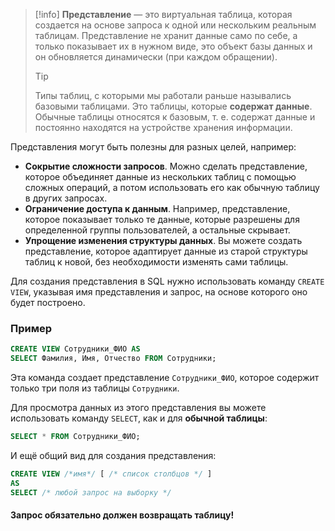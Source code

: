 > [!info]
> **Представление** — это виртуальная таблица, которая создается на основе запроса к одной или нескольким реальным таблицам. Представление не хранит данные само по себе, а только показывает их в нужном виде, это объект базы данных и он обновляется динамически (при каждом обращении). 
> 
> > [!tip]
> > Типы таблиц, с которыми мы работали раньше назывались базовыми таблицами. Это таблицы, которые **содержат данные**.
> Обычные таблицы относятся к базовым, т. е. содержат данные и постоянно находятся на устройстве хранения информации.


Представления могут быть полезны для разных целей, например:

- **Сокрытие сложности запросов**. Можно сделать представление, которое объединяет данные из нескольких таблиц с помощью сложных операций, а потом использовать его как обычную таблицу в других запросах.
- **Ограничение доступа к данным**. Например, представление, которое показывает только те данные, которые разрешены для определенной группы пользователей, а остальные скрывает.
- **Упрощение изменения структуры данных**. Вы можете создать представление, которое адаптирует данные из старой структуры таблиц к новой, без необходимости изменять сами таблицы.

Для создания представления в SQL нужно использовать команду `CREATE VIEW`, указывая имя представления и запрос, на основе которого оно будет построено. 

### Пример

```sql
CREATE VIEW Сотрудники_ФИО AS
SELECT Фамилия, Имя, Отчество FROM Сотрудники;
```

Эта команда создает представление `Сотрудники_ФИО`, которое содержит только три поля из таблицы `Сотрудники`. 

Для просмотра данных из этого представления вы можете использовать команду `SELECT`, как и для **обычной таблицы**:

```sql
SELECT * FROM Сотрудники_ФИО;
``` 

И ещё общий вид для создания представления:

```sql
CREATE VIEW /*имя*/ [ /* список столбцов */ ]
AS
SELECT /* любой запрос на выборку */
```

#### Запрос обязательно должен возвращать таблицу!